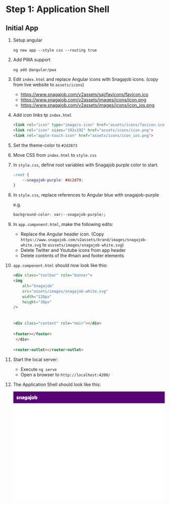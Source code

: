 # Step 1: Application Shell 

## Initial App

1. Setup angular

   `ng new app --style css --routing true`

2. Add PWA support

   `ng add @angular/pwa`

3. Edit `index.html` and replace Angular icons with Snagajob icons. (copy from live website to `assets/icons`)

    - https://www.snagajob.com/v2assets/saj/favicons/favicon.ico
    - https://www.snagajob.com/v2assets/images/icons/icon.png
    - https://www.snagajob.com/v2assets/images/icons/icon_ios.png

4. Add icon links tp `index.html`

    ```HTML
    <link rel="icon" type="image/x-icon" href="assets/icons/favicon.ico">
    <link rel="icon" sizes="192x192" href="assets/icons/icon.png">
    <link rel="apple-touch-icon" href="assets/icons/icon_ios.png">
    ```

5. Set the theme-color to `#2d2873`

6. Move CSS from `index.html` to `style.css`

7. In `style.css`, define root variables with Snagajob purple color to start.

    ```CSS
    :root {
        --snagajob-purple: #4c2d79;
    }
    ```


8. In `style.css`, replace references to Angular blue with snagajob-purple

    e.g. 

    ```CSS
    background-color: var(--snagajob-purple);
    ```

9. In `app.component.html`, make the following edits:

   - Replace the Angular header icon. (Copy `https://www.snagajob.com/v2assets/brand/images/snagajob-white.svg` to `asssets/images/snagajob-white.svg`)
   - Delete Twitter and Youtube icons from app header
   - Delete contents of the #main and footer elements

10. `app.component.html` should now look like this:

    ```HTML
    <div class="toolbar" role="banner">
    <img
        alt="Snagajob"
        src="assets/images/snagajob-white.svg"
        width="120px"
        height="30px"
    />
   

    <div class="content" role="main"></div>

    <footer></footer>
     </div>

    <router-outlet></router-outlet>

    ```

11. Start the local server:

    - Execute `ng serve` 
    - Open a browser to `http://localhost:4200/`


12. The Application Shell should look like this:

    ![App shell screenshot](app-shell-screenshot.png)